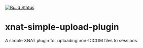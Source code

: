 [![Build Status](https://travis-ci.org/monashbiomedicalimaging/xnat-simple-upload-plugin.svg?branch=feature_branch%23NIFTDRS-51)](https://travis-ci.org/monashbiomedicalimaging/xnat-simple-upload-plugin)
# xnat-simple-upload-plugin
A simple XNAT plugin for uploading non-DICOM files to sessions.
